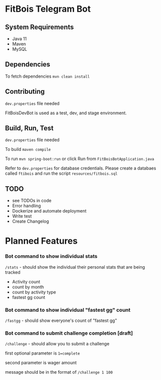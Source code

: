 # FitBois Telegram Bot

## System Requirements 

* Java 11
* Maven
* MySQL

## Dependencies

To fetch dependencies `mvn clean install`

## Contributing

`dev.properties` file needed

FitBoisDevBot is used as a test, dev, and stage environment.

## Build, Run, Test

`dev.properties` file needed

To build `maven compile`

To run `mvn spring-boot:run` or click Run from `FitBoisBotApplication.java`

Refer to `dev.properties` for database credentials. 
Please create a databaes called `ftibois` and run the script `resources/fitbois.sql`

## TODO

* see TODOs in code
* Error handling
* Dockerize and automate deployment
* Write test
* Create Changelog

# Planned Features

### Bot command to show individual stats

`/stats` - should show the individual their personal stats that are being tracked

* Activity count
* count by month
* count by activity type
* fastest gg count

### Bot command to show individual "fastest gg" count

`/fastgg` - should show everyone's count of "fastest gg"

### Bot command to submit challenge completion [draft]

`/challenge` - should allow you to submit a challenge

first optional parameter is `1=complete`

second parameter is wager amount 

message should be in the format of `/challenge 1 100`